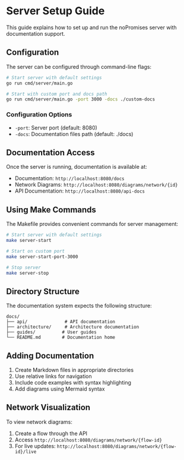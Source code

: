 # Server Setup Guide

This guide explains how to set up and run the noPromises server with documentation support.

## Configuration

The server can be configured through command-line flags:

```bash
# Start server with default settings
go run cmd/server/main.go

# Start with custom port and docs path
go run cmd/server/main.go -port 3000 -docs ./custom-docs
```

### Configuration Options
- `-port`: Server port (default: 8080)
- `-docs`: Documentation files path (default: ./docs)

## Documentation Access

Once the server is running, documentation is available at:

- Documentation: `http://localhost:8080/docs`
- Network Diagrams: `http://localhost:8080/diagrams/network/{id}`
- API Documentation: `http://localhost:8080/api-docs`

## Using Make Commands

The Makefile provides convenient commands for server management:

```bash
# Start server with default settings
make server-start

# Start on custom port
make server-start-port-3000

# Stop server
make server-stop
```

## Directory Structure

The documentation system expects the following structure:
```
docs/
├── api/              # API documentation
├── architecture/     # Architecture documentation
├── guides/          # User guides
└── README.md        # Documentation home
```

## Adding Documentation

1. Create Markdown files in appropriate directories
2. Use relative links for navigation
3. Include code examples with syntax highlighting
4. Add diagrams using Mermaid syntax

## Network Visualization

To view network diagrams:

1. Create a flow through the API
2. Access `http://localhost:8080/diagrams/network/{flow-id}`
3. For live updates: `http://localhost:8080/diagrams/network/{flow-id}/live`
